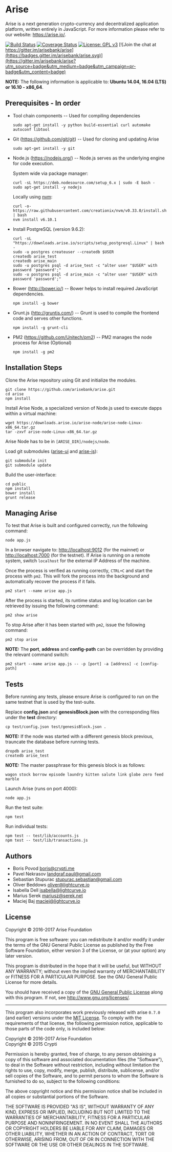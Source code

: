 # Arise

Arise is a next generation crypto-currency and decentralized application platform, written entirely in JavaScript. For more information please refer to our website: https://arise.io/.

[![Build Status](https://travis-ci.org/arisebank/arise.svg?branch=development)](https://travis-ci.org/arisebank/arise)
[![Coverage Status](https://coveralls.io/repos/github/arisebank/arise/badge.svg?branch=development)](https://coveralls.io/github/arisebank/arise?branch=development)
[![License: GPL v3](https://img.shields.io/badge/License-GPL%20v3-blue.svg)](http://www.gnu.org/licenses/gpl-3.0)
[![Join the chat at https://gitter.im/arisebank/arise](https://badges.gitter.im/arisebank/arise.svg)](https://gitter.im/arisebank/arise?utm_source=badge&utm_medium=badge&utm_campaign=pr-badge&utm_content=badge)

**NOTE:** The following information is applicable to: **Ubuntu 14.04, 16.04 (LTS) or 16.10 - x86_64**.

## Prerequisites - In order

- Tool chain components -- Used for compiling dependencies

  `sudo apt-get install -y python build-essential curl automake autoconf libtool`

- Git (<https://github.com/git/git>) -- Used for cloning and updating Arise

  `sudo apt-get install -y git`

- Node.js (<https://nodejs.org/>) -- Node.js serves as the underlying engine for code execution.

  System wide via package manager:

  ```
  curl -sL https://deb.nodesource.com/setup_6.x | sudo -E bash -
  sudo apt-get install -y nodejs
  ```

  Locally using [nvm](https://github.com/creationix/nvm):

  ```
  curl -o- https://raw.githubusercontent.com/creationix/nvm/v0.33.0/install.sh | bash
  nvm install v6.10.1
  ```

- Install PostgreSQL (version 9.6.2):

  ```
  curl -sL "https://downloads.arise.io/scripts/setup_postgresql.Linux" | bash -
  sudo -u postgres createuser --createdb $USER
  createdb arise_test
  createdb arise_main
  sudo -u postgres psql -d arise_test -c "alter user "$USER" with password 'password';"
  sudo -u postgres psql -d arise_main -c "alter user "$USER" with password 'password';"
  ```

- Bower (<http://bower.io/>) -- Bower helps to install required JavaScript dependencies.

  `npm install -g bower`

- Grunt.js (<http://gruntjs.com/>) -- Grunt is used to compile the frontend code and serves other functions.

  `npm install -g grunt-cli`

- PM2 (<https://github.com/Unitech/pm2>) -- PM2 manages the node process for Arise (Optional)

  `npm install -g pm2`

## Installation Steps

Clone the Arise repository using Git and initialize the modules.

```
git clone https://github.com/arisebank/arise.git
cd arise
npm install
```

Install Arise Node, a specialized version of Node.js used to execute dapps within a virtual machine:

```
wget https://downloads.arise.io/arise-node/arise-node-Linux-x86_64.tar.gz
tar -zxvf arise-node-Linux-x86_64.tar.gz
```

Arise Node has to be in `[ARISE_DIR]/nodejs/node`.

Load git submodules ([arise-ui](https://github.com/arisebank/arise-ui) and [arise-js](https://github.com/arisebank/arise-js)):

```
git submodule init
git submodule update
```

Build the user-interface:

```
cd public
npm install
bower install
grunt release
```

## Managing Arise

To test that Arise is built and configured correctly, run the following command:

`node app.js`

In a browser navigate to: <http://localhost:9012> (for the mainnet) or <http://localhost:7000> (for the testnet). If Arise is running on a remote system, switch `localhost` for the external IP Address of the machine.

Once the process is verified as running correctly, `CTRL+C` and start the process with `pm2`. This will fork the process into the background and automatically recover the process if it fails.

`pm2 start --name arise app.js`

After the process is started, its runtime status and log location can be retrieved by issuing the following command:

`pm2 show arise`

To stop Arise after it has been started with `pm2`, issue the following command:

`pm2 stop arise`

**NOTE:** The **port**, **address** and **config-path** can be overridden by providing the relevant command switch:

```
pm2 start --name arise app.js -- -p [port] -a [address] -c [config-path]
```

## Tests

Before running any tests, please ensure Arise is configured to run on the same testnet that is used by the test-suite.

Replace **config.json** and **genesisBlock.json** with the corresponding files under the **test** directory:

```
cp test/config.json test/genesisBlock.json .
```

**NOTE:** If the node was started with a different genesis block previous, trauncate the database before running tests.

```
dropdb arise_test
createdb arise_test
```

**NOTE:** The master passphrase for this genesis block is as follows:

```
wagon stock borrow episode laundry kitten salute link globe zero feed marble
```

Launch Arise (runs on port 4000):

```
node app.js
```

Run the test suite:

```
npm test
```

Run individual tests:

```
npm test -- test/lib/accounts.js
npm test -- test/lib/transactions.js
```

## Authors

- Boris Povod <boris@crypti.me>
- Pavel Nekrasov <landgraf.paul@gmail.com>
- Sebastian Stupurac <stupurac.sebastian@gmail.com>
- Oliver Beddows <oliver@lightcurve.io>
- Isabella Dell <isabella@lightcurve.io>
- Marius Serek <mariusz@serek.net>
- Maciej Baj <maciej@lightcurve.io>

## License

Copyright © 2016-2017 Arise Foundation

This program is free software: you can redistribute it and/or modify it under the terms of the GNU General Public License as published by the Free Software Foundation, either version 3 of the License, or (at your option) any later version.

This program is distributed in the hope that it will be useful, but WITHOUT ANY WARRANTY; without even the implied warranty of MERCHANTABILITY or FITNESS FOR A PARTICULAR PURPOSE. See the GNU General Public License for more details.

You should have received a copy of the [GNU General Public License](https://github.com/arisebank/arise/tree/master/LICENSE) along with this program.  If not, see <http://www.gnu.org/licenses/>.

***

This program also incorporates work previously released with arise `0.7.0` (and earlier) versions under the [MIT License](https://opensource.org/licenses/MIT). To comply with the requirements of that license, the following permission notice, applicable to those parts of the code only, is included below:

Copyright © 2016-2017 Arise Foundation  
Copyright © 2015 Crypti

Permission is hereby granted, free of charge, to any person obtaining a copy of this software and associated documentation files (the "Software"), to deal in the Software without restriction, including without limitation the rights to use, copy, modify, merge, publish, distribute, sublicense, and/or sell copies of the Software, and to permit persons to whom the Software is furnished to do so, subject to the following conditions:

The above copyright notice and this permission notice shall be included in all copies or substantial portions of the Software.

THE SOFTWARE IS PROVIDED "AS IS", WITHOUT WARRANTY OF ANY KIND, EXPRESS OR IMPLIED, INCLUDING BUT NOT LIMITED TO THE WARRANTIES OF MERCHANTABILITY, FITNESS FOR A PARTICULAR PURPOSE AND NONINFRINGEMENT. IN NO EVENT SHALL THE AUTHORS OR COPYRIGHT HOLDERS BE LIABLE FOR ANY CLAIM, DAMAGES OR OTHER LIABILITY, WHETHER IN AN ACTION OF CONTRACT, TORT OR OTHERWISE, ARISING FROM, OUT OF OR IN CONNECTION WITH THE SOFTWARE OR THE USE OR OTHER DEALINGS IN THE SOFTWARE.
